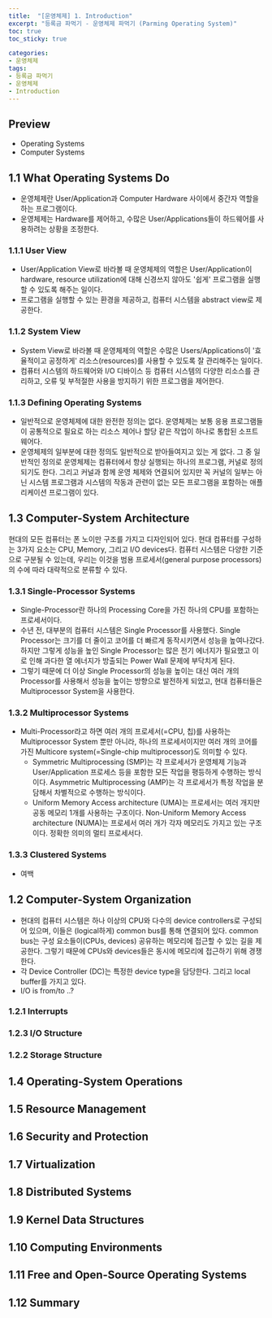 ```yaml
---
title:  "[운영체제] 1. Introduction"
excerpt: "등록금 파먹기 - 운영체제 파먹기 (Parming Operating System)"
toc: true
toc_sticky: true

categories:
- 운영체제
tags:
- 등록금 파먹기
- 운영체제
- Introduction
---
```


## Preview
* Operating Systems
* Computer Systems

<!--1강 Introduction to Operating Systems-->
## 1.1 What Operating Systems Do
* 운영체제란 User/Application과 Computer Hardware 사이에서 중간자 역할을 하는 프로그램이다.
* 운영체제는 Hardware를 제어하고, 수많은 User/Applications들이 하드웨어를 사용하려는 상황을 조정한다.
### 1.1.1 User View
* User/Application View로 바라볼 때 운영체제의 역할은 User/Application이 hardware, resource utilization에 대해 신경쓰지 않아도 '쉽게' 프로그램을 실행할 수 있도록 해주는 일이다.
* 프로그램을 실행할 수 있는 환경을 제공하고, 컴퓨터 시스템을 abstract view로 제공한다.
### 1.1.2 System View
* System View로 바라볼 때 운영체제의 역할은 수많은 Users/Applications이 '효율적이고 공정하게' 리소스(resources)를 사용할 수 있도록 잘 관리해주는 일이다.
* 컴퓨터 시스템의 하드웨어와 I/O 디바이스 등 컴퓨터 시스템의 다양한 리소스를 관리하고, 오류 및 부적절한 사용을 방지하기 위한 프로그램을 제어한다.
### 1.1.3 Defining Operating Systems
* 일반적으로 운영체제에 대한 완전한 정의는 없다. 운영체제는 보통 응용 프로그램들이 공통적으로 필요로 하는 리소스 제어나 할당 같은 작업이 하나로 통합된 소프트웨어다.
* 운영체제의 일부분에 대한 정의도 일반적으로 받아들여지고 있는 게 없다. 그 중 일반적인 정의로 운영체제는 컴퓨터에서 항상 실행되는 하나의 프로그램, 커널로 정의되기도 한다. 
그리고 커널과 함께 운영 체제와 연결되어 있지만 꼭 커널의 일부는 아닌 시스템 프로그램과 시스템의 작동과 관련이 없는 모든 프로그램을 포함하는 애플리케이션 프로그램이 있다.

## 1.3 Computer-System Architecture
현대의 모든 컴퓨터는 폰 노이만 구조를 가지고 디자인되어 있다. 현대 컴퓨터를 구성하는 3가지 요소는 CPU, Memory, 그리고 I/O devices다.
컴퓨터 시스템은 다양한 기준으로 구분될 수 있는데, 우리는 이것을 범용 프로세서(general purpose processors)의 수에 따라 대략적으로 분류할 수 있다.
### 1.3.1 Single-Processor Systems
* Single-Processor란 하나의 Processing Core을 가진 하나의 CPU를 포함하는 프로세서이다.
* 수년 전, 대부분의 컴퓨터 시스템은 Single Processor를 사용했다. Single Processor는 크기를 더 줄이고 코어를 더 빠르게 동작시키면서 성능을 높여나갔다.
 하지만 그렇게 성능을 높인 Single Processor는 많은 전기 에너지가 필요했고 이로 인해 과다한 열 에너지가 방출되는 Power Wall 문제에 부닥치게 된다.
* 그렇기 때문에 더 이상 Single Processor의 성능을 높이는 대신 여러 개의 Processor를 사용해서 성능을 높이는 방향으로 발전하게 되었고, 현대 컴퓨터들은 Multiprocessor System을 사용한다.
### 1.3.2 Multiprocessor Systems
* Multi-Processor라고 하면 여러 개의 프로세서(=CPU, 칩)를 사용하는 Multiprocessor System 뿐만 아니라, 하나의 프로세서이지만 여러 개의 코어를 가진 Multicore system(=Single-chip multiprocessor)도 의미할 수 있다.
  * Symmetric Multiprocessing (SMP)는 각 프로세서가 운영체제 기능과 User/Application 프로세스 등을 포함한 모든 작업을 평등하게 수행하는 방식이다.
    Asymmetric Multiprocessing (AMP)는 각 프로세서가 특정 작업을 분담해서 차별적으로 수행하는 방식이다.
  * Uniform Memory Access architecture (UMA)는 프로세서는 여러 개지만 공동 메모리 1개를 사용하는 구조이다.
    Non-Uniform Memory Access architecture (NUMA)는 프로세서 여러 개가 각자 메모리도 가지고 있는 구조이다. 정확한 의미의 멀티 프로세서다.
### 1.3.3 Clustered Systems
* 여백

<!--(강의 순서대로 재배치 한 것임. 숫자 단 하나도 오타 아님)-->
## 1.2 Computer-System Organization
* 현대의 컴퓨터 시스템은 하나 이상의 CPU와 다수의 device controllers로 구성되어 있으며, 이들은 (logical하게) common bus를 통해 연결되어 있다. common bus는 구성 요소들이(CPUs, devices) 공유하는 메모리에 접근할 수 있는 길을 제공한다. 그렇기 때문에 CPUs와 devices들은 동시에 메모리에 접근하기 위해 경쟁한다.
* 각 Device Controller (DC)는 특정한 device type을 담당한다. 그리고 local buffer를 가지고 있다.
* I/O is from/to ..?
### 1.2.1 Interrupts
### 1.2.3 I/O Structure
### 1.2.2 Storage Structure

<!--2강 -->
## 1.4 Operating-System Operations
## 1.5 Resource Management
## 1.6 Security and Protection
## 1.7 Virtualization
## 1.8 Distributed Systems
## 1.9 Kernel Data Structures
## 1.10 Computing Environments
## 1.11 Free and Open-Source Operating Systems
## 1.12 Summary